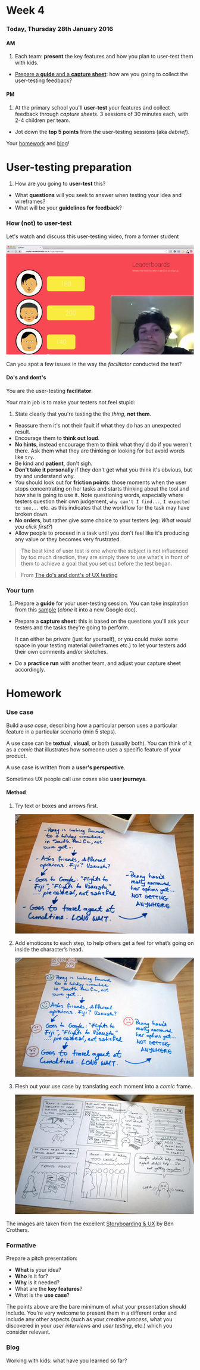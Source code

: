 <!--

- [ ] Avoiding bias?
- [ ] User-testing debrief

-->

# Week 4

### Today, Thursday 28th January 2016

#### AM

1. Each team: **present** the key features and how you plan to user-test them with kids.
* [Prepare a **guide** and a **capture sheet**](#your-turn): how are you going to collect the user-testing feedback?

#### PM

1. At the primary school you'll **user-test** your features and collect feedback through *capture sheets*. 3 sessions of 30 minutes each, with 2-4 children per team.
* Jot down the **top 5 points** from the user-testing sessions (aka *debrief*).

<!-- Split kids into groups of 2 so you test more -->

Your [homework](#homework) and [blog](#blog)!


# User-testing preparation

1. How are you going to **user-test** this? 
* What **questions** will you seek to answer when testing your idea and wireframes? 
* What will be your **guidelines for feedback**?

### How (not) to user-test

Let's watch and discuss this user-testing video, from a former student

[![](assets/silverback-user-testing-sample.png)](https://drive.google.com/file/d/0B01q99xxaTw_Mk5Ua3pyOVJzSFU/view?usp=sharing)

Can you spot a few issues in the way the *facilitator* conducted the test?

<!-- 

	* Explained testers what the app is about, instead of asking them
	* Think out loud if you can
	* What is the point of this test?
	* Facebook tab open before you show the actual thing
	* If there's something important in the bottom-right corner of your screen, it would be better if it wasn't hidden in the final video
	
 -->

#### Do's and dont's

You are the user-testing **facilitator**.

Your main job is to make your testers not feel stupid:

1. State clearly that you're testing the the *thing*, **not them**.
* Reassure them it's not their fault if what they do has an unexpected result.
* Encourage them to **think out loud**.
* **No hints**, instead encourage them to think what they'd do if you weren't there. Ask them what they are thinking or looking for but avoid words like `try`.
* Be kind and **patient**, don't sigh. 
* **Don't take it personally** if they don't get what you think it's obvious, but try and understand why.
* You should look out for **friction points**: those moments when the user stops concentrating on her tasks and starts thinking about the tool and how she is going to use it. Note questioning words, especially where testers question their own judgement, `why can't I find...`, `I expected to see...` etc. as this indicates that the workflow for the task may have broken down.
* **No orders**, but rather give some choice to your testers (eg: *What would you click first?*)
* Allow people to proceed in a task until you don't feel like it's producing any value or they becomes very frustrated.

> The best kind of user test is one where the subject is not influenced by too much direction, they are simply there to use what's in front of them to achieve a goal that you set out before the test began.

> From [The do's and dont's of UX testing](http://blog.oboxthemes.com/the-dos-and-donts-of-user-experience-testing/)

### Your turn

1. Prepare a **guide** for your user-testing session. You can take inspiration from this [sample](https://docs.google.com/document/d/17IuAMJojz0dlvBFh7QBDBgUWun2NyRZ6hlRwLdqYcH0/edit?usp=sharing) (*clone* it into a new Google doc).
* Prepare a **capture sheet**: this is based on the questions you'll ask your testers and the tasks they're going to perform. 

	It can either be *private* (just for yourself), or you could make some space in your testing material (wireframes etc.) to let your testers add their own comments and/or sketches. 
* Do a **practice run** with another team, and adjust your capture sheet accordingly. 

<!--
* Look around, what would you click first
* How do you find out more about ...
* Please sign up and go through profile-setting-up process
* 3 options: which one would you go for?
* Search for your favourite book / film / track etc   
-->

# Homework

<!--### User-testing debrief

Aggregating responses should take the form of simple tallies related to either task performance (success/failure) or sentiment (like/indifferent/dislike).

See usability test report template.-->

### Use case

Build a *use case*, describing how a particular person uses a particular feature in a particular scenario (min 5 steps).

<!--
The term *use case* is a common source of misunderstanding because it is often used to mean different things. Sometimes people use it to describe:

* a stakeholder’s high-level goal
* a step by step description of system action
* the **flow of how users interact with a system**

As UX designers we usually mean the third kind.
-->

A use case can be **textual**, **visual**, or both (usually both). You can think of it as a *comic* that illustrates how someone uses a specific feature of your product.

A use case is written from a **user's perspective**. 

Sometimes UX people call *use cases* also **user journeys**.

<!--
If you are writing a use case for a leave request system, for example, you would title your use case *booking vacation days* instead of *decide to go on vacation* or *determine number of vacation days*. The user and the system would both be included in the use case as well as any additional people involved, such as a manager who has to approve the leave request. 
-->

#### Method

1. Try text or boxes and arrows first.

	![](assets/use-case-01.jpg)
	
2. Add emoticons to each step, to help others get a feel for what’s going on inside the character’s head.	

	![](assets/use-case-02.jpg)

3. Flesh out your use case by translating each moment into a *comic* frame. 

	![](assets/use-case-03.jpg)

The images are taken from the excellent [Storyboarding & UX](http://johnnyholland.org/2011/10/storyboarding-ux-part-2-creating-your-own/) by Ben Crothers. 

### Formative

Prepare a pitch presentation:

* **What** is your idea?
* **Who** is it for?
* **Why** is it needed?
* What are the **key features**?
* What is the **use case**? 

The points above are the bare minimum of what your presentation should include. You're very welcome to present them in a different order and include any other aspects (such as your *creative process*, what you discovered in your *user interviews* and *user testing*, etc.) which you consider relevant.

### Blog

Working with kids: what have you learned so far?
